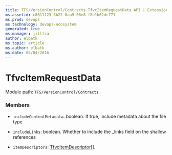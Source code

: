 ```yaml
---
title: TFS/VersionControl/Contracts TfvcItemRequestData API | Extensions for Azure DevOps Services
ms.assetid: c8611123-6b22-0aa9-06e8-f8e1b62dc771
ms.prod: devops
ms.technology: devops-ecosystem
generated: true
ms.manager: jillfra
author: elbatk
ms.topic: article
ms.author: elbatk
ms.date: 08/04/2016
---
```


# TfvcItemRequestData

Module path: `TFS/VersionControl/Contracts`


### Members

* `includeContentMetadata`: boolean. If true, include metadata about the file type

* `includeLinks`: boolean. Whether to include the _links field on the shallow references

* `itemDescriptors`: [TfvcItemDescriptor](../../../TFS/VersionControl/Contracts/TfvcItemDescriptor.md)[]. 

